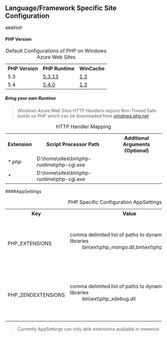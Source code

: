 ## Language/Framework Specific Site Configuration

###PHP

#### PHP Version

<table>
	<caption>Default Configurations of PHP on Windows Azure Web Sites</caption>
	<tr>
		<th>PHP Version</th>
		<th>PHP Runtime</th>
		<th>WinCache</th>
	</tr>
	<tr>
		<td>5.3</td>
		<td><a href="http://windows.php.net/downloads/releases/archives/php-5.3.13-nts-Win32-VC9-x86.zip" target="_blank" alt="download PHP 5.3.13">5.3.13</a></td>
		<td><a href="http://go.microsoft.com/fwlink/?LinkId=259761" target="_blank" alt="download WinCache 1.3">1.3</a></td>
	</tr>
	<tr>
		<td>5.4</td>
		<td><a href="http://windows.php.net/downloads/releases/archives/php-5.4.0-nts-Win32-VC9-x86.zip" target="_blank">5.4.0</a></td>
		<td><a href="http://go.microsoft.com/fwlink/?LinkId=259761" target="_blank" alt="download WinCache 1.3">1.3</a></td>
	</tr>
</table>

##### Bring your own Runtime

> Windows Azure Web Sites HTTP Handlers require Non-Thread Safe builds on PHP which can be downloaded from [windows.php.net](http://windows.php.net)

<table>
	<caption>HTTP Handler Mapping</caption>
	<tr>
		<th>Extension</th>
		<th>Script Processor Path</th>
		<th>Additional Arguments (Optional)</th>
	</tr>
	<tr>
		<td><dfn title="All PHP files">*.php</dfn></td>
		<td>D:\home\sites\bin\php-runtime\php-cgi.exe</td>
		<td></td>
	</tr>
	<tr>
		<td><dfn title="All files">*</dfn></td>
		<td>D:\home\sites\bin\php-runtime\php-cgi.exe</td>
		<td></td>
	</tr>
</table>


####AppSettings

<table>
	<caption>PHP Specific Configuration AppSettings</caption>
	<tr>
		<th>Key</th>
		<th>Value</th>
		<th>Description</th>
	</tr>
	<tr>
		<td>PHP_EXTENSIONS</td>
		<td>
			<dl>
				<dt>comma delimited list of paths to dynamic link libraries</dt>
				<dd>bin\ext\php_mongo.dll,bin\ext\php_xdebug.dll</dd>
			</dl>
		</td>
		<td>used for loading PHP extensions with the built in versions of PHP</td>
	</tr>
	<tr>
		<td>PHP_ZENDEXTENSIONS</td>
		<td>
			<dl>
				<dt>comma delimited list of paths to dynamic link libraries</dt>
				<dd>bin\ext\php_xdebug.dll</dd>
			</dl>
		</td>
		<td>used for loading zend extensions with the built in versions of PHP</td>
	</tr>
</table>

> Currently AppSettings can only able extensions available in wwwroot.
